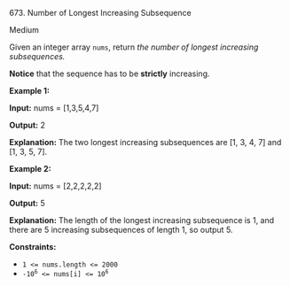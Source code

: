 673\. Number of Longest Increasing Subsequence

Medium

Given an integer array `nums`, return _the number of longest increasing subsequences._

**Notice** that the sequence has to be **strictly** increasing.

**Example 1:**

**Input:** nums = [1,3,5,4,7]

**Output:** 2

**Explanation:** The two longest increasing subsequences are [1, 3, 4, 7] and [1, 3, 5, 7].

**Example 2:**

**Input:** nums = [2,2,2,2,2]

**Output:** 5

**Explanation:** The length of the longest increasing subsequence is 1, and there are 5 increasing subsequences of length 1, so output 5.

**Constraints:**

*   `1 <= nums.length <= 2000`
*   <code>-10<sup>6</sup> <= nums[i] <= 10<sup>6</sup></code>